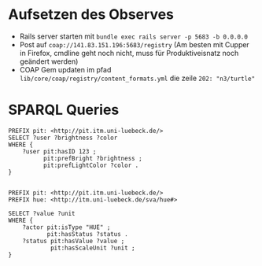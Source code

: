 # Aufsetzen des Observes

* Rails server starten mit `bundle exec rails server -p 5683 -b 0.0.0.0`
* Post auf `coap://141.83.151.196:5683/registry` (Am besten mit Cupper in Firefox, cmdline geht noch nicht, muss für Produktiveisnatz noch geändert werden)
* COAP Gem updaten im pfad `lib/core/coap/registry/content_formats.yml` die zeile `202: "n3/turtle"`

# SPARQL Queries
 
	PREFIX pit: <http://pit.itm.uni-luebeck.de/>
	SELECT ?user ?brightness ?color
	WHERE {
		?user pit:hasID 123 ;
			  pit:prefBright ?brightness ;
			  pit:prefLightColor ?color .
	}
	
	
	PREFIX pit: <http://pit.itm.uni-luebeck.de/>
	PREFIX hue: <http://itm.uni-luebeck.de/sva/hue#>

	SELECT ?value ?unit
	WHERE {
		?actor pit:isType "HUE" ;
			   pit:hasStatus ?status .
		?status pit:hasValue ?value ;
				pit:hasScaleUnit ?unit ;
	}
